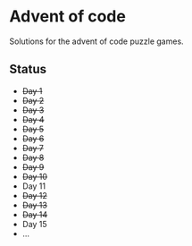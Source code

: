 # Advent of code

Solutions for the advent of code puzzle games.

## Status

- ~~Day 1~~
- ~~Day 2~~
- ~~Day 3~~
- ~~Day 4~~
- ~~Day 5~~
- ~~Day 6~~
- ~~Day 7~~
- ~~Day 8~~
- ~~Day 9~~
- ~~Day 10~~
- Day 11
- ~~Day 12~~
- ~~Day 13~~
- ~~Day 14~~
- Day 15
- ...
